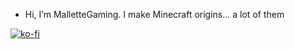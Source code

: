 - Hi, I’m MalletteGaming. I make Minecraft origins... a lot of them
  
[![ko-fi](https://ko-fi.com/img/githubbutton_sm.svg)](https://ko-fi.com/L4L7GJMDR)

<!---
MalletteGaming/MalletteGaming is a ✨ special ✨ repository because its `README.md` (this file) appears on your GitHub profile.
You can click the Preview link to take a look at your changes.
--->

